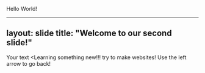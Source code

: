 <comment/>Hello World! </comment>

---
layout: slide
title: "Welcome to our second slide!"
---
Your text <Learning something new!!! try to make websites!
Use the left arrow to go back!
